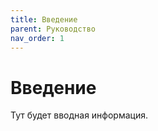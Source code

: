 ```yaml
---
title: Введение
parent: Руководство
nav_order: 1
---
```


# Введение

Тут будет вводная информация.

